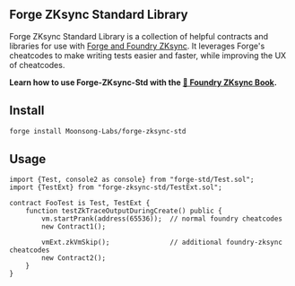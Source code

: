 ## Forge ZKsync Standard Library

Forge ZKsync Standard Library is a collection of helpful contracts and libraries for use with [Forge and Foundry ZKsync](https://github.com/matter-labs/foundry-zksync). It leverages Forge's cheatcodes to make writing tests easier and faster, while improving the UX of cheatcodes.

**Learn how to use Forge-ZKsync-Std with the [📖 Foundry ZKsync Book](https://foundry-book.zksync.io/zksync-specifics/cheatcodes/).**

## Install

```bash
forge install Moonsong-Labs/forge-zksync-std
```

## Usage

```solidity
import {Test, console2 as console} from "forge-std/Test.sol";
import {TestExt} from "forge-zksync-std/TestExt.sol";

contract FooTest is Test, TestExt {
    function testZkTraceOutputDuringCreate() public {
        vm.startPrank(address(65536));  // normal foundry cheatcodes
        new Contract1();

        vmExt.zkVmSkip();               // additional foundry-zksync cheatcodes
        new Contract2();
    }
}
```